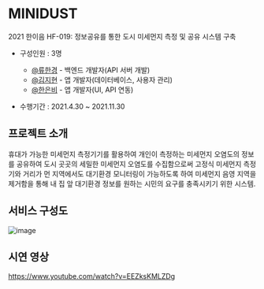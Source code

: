 # MINIDUST
2021 한이음 HF-019: 정보공유를 통한 도시 미세먼지 측정 및 공유 시스템 구축

- 구성인원 : 3명  
  - [@류한경](https://github.com/han-gyeong)  - 백엔드 개발자(API 서버 개발)
  - [@김지현](https://github.com/hannahf97)  - 앱 개발자(데이터베이스, 사용자 관리)
  - [@한은비](https://github.com/bee727)  - 앱 개발자(UI, API 연동)

- 수행기간 : 2021.4.30 ~ 2021.11.30
  
## 프로젝트 소개 
휴대가 가능한 미세먼지 측정기기를 활용하여 개인이 측정하는 미세먼지 오염도의 정보를 공유하여 도시 곳곳의 세밀한 미세먼지 오염도를 수집함으로써 고정식 미세먼지 측정기와 거리가 먼 지역에서도 대기환경 모니터링이 가능하도록 하여 미세먼지 음영 지역을 제거함을 통해 내 집 앞 대기환경 정보를 원하는 시민의 요구를 충족시키기 위한 시스템.

## 서비스 구성도
![image](https://user-images.githubusercontent.com/46432606/140563115-ecbd87a9-f842-48db-93f8-457534ae0456.png)

## 시연 영상
https://www.youtube.com/watch?v=EEZksKMLZDg